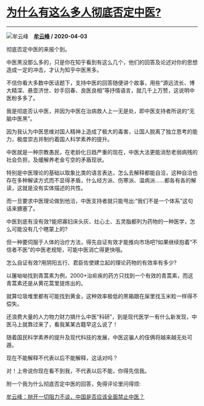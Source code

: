 # [为什么有这么多人彻底否定中医?](https://www.zhihu.com/answer/1124121313)

--------------------------------------------------------------

![牟云峰](https://pic4.zhimg.com/v2-13d24fc3810b2ae05f6da72b862a85aa.jpg?source=1940ef5c "牟云峰")&emsp;**[牟云峰](https://www.zhihu.com/people/mou-yun-feng) / 2020-04-03**

彻底否定中医的来报个到。

中医黑没那么多的，只是你在知乎看到有这么几个，他们的回答及论述对你的思想造成一定的冲击，才认为知乎中医黑多。

不信你看大多数中医话题下，支持中医的回答随便讲个故事，用些“源远流长、博大精深、悬壶济世、妙手回春、良医良相”等抒情语言，就几千上万赞，这说明中医粉多多了。

我是彻底否认中医，并因为中医在治病救人上一无是处，即中医支持者所说的“无脑中医黑”。

因为我认为中医思维对国人精神上造成了极大的毒害，让国人脱离了独立思考的能力，极度崇古并制约着国人科学素养的提升。

中医就是一种宗教愚民，在老龄化日趋严重的现在，中医大法更能消愁老弱病残的社会负担，及缓解养老金亏空的矛盾现状。

特别是中医理论的基础以取象比类的语言表达，怎么去解释都能自洽，这种自洽也存在多种解读方式而不显得矛盾，什么经方派、伤寒派、温病派……都各有各的解读，这就是没有实体描述的共性。

而一旦要求中医理论做到他洽，中医支持者就只能甩出:“我们不是一个体系”这句话来搪塞了。

中医到底有没有效?能把寡妇床头灰、灶心土、五灵脂都列为药物的一种医学，怎么可能没有几个瞎蒙上的?

但一种要伺服于人体的治疗方法，得先自证有效才能推向市场吧?如果继续抱着“不信者不医”的中医老规矩，可能中医消亡得更快哦。

怎么自证有效?用阴阳五行、君臣佐使建立起的理论药物的有效率有多少?

以屠呦呦找到青蒿素为例，2000+治疟疾的药方只找到一个有效的青蒿素，而这青蒿素还是从黄花蒿里提炼出的。

就算垃圾堆里都有可能找到黄金，这种效率极低的黑箱跟在屎里找玉米粒一样得不偿失。

还浪费大量的人力物力财力搞什么中医“科研”，到是现代医学一有什么新发现，中医马上就靠过来了，看我某某古籍早这么说了！

随着国民科学素养的提升及现代科技的发展，中医这骗人的伎俩将越来越无处可遁。


现在不能解释不代表以后不能解释，这话对吗？

对！上帝说你现在看不到我，不代表以后不能，你得先信我。


附一个我为什么彻底否定中医的回答，免得评论里问得烦:

[牟云峰：抛开一切阻力不谈，中国是否应该全面禁止中医？](https://www.zhihu.com/answer/604055280)

